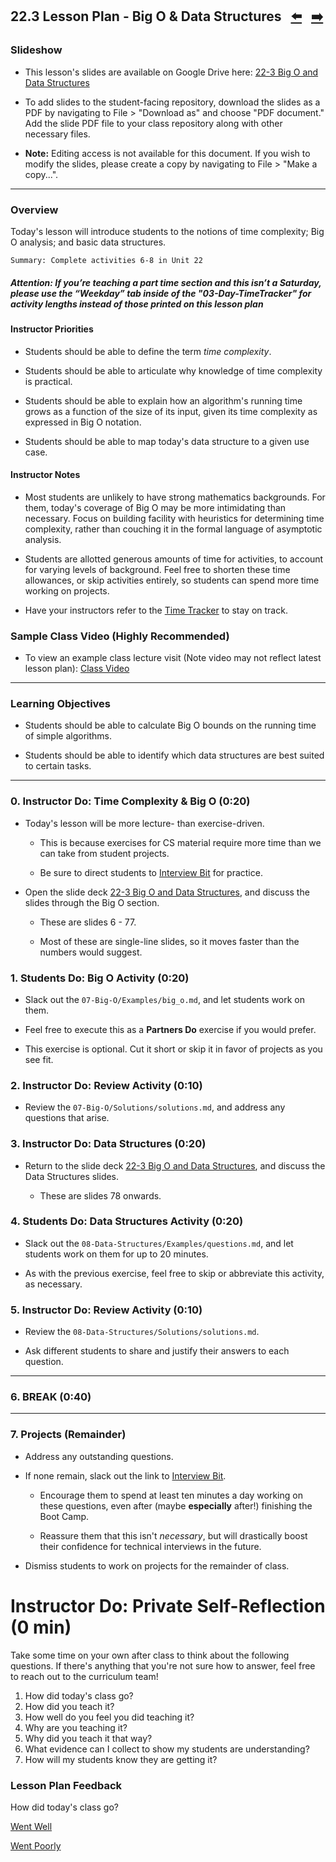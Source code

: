 ## 22.3 Lesson Plan - Big O & Data Structures <!--links--> &nbsp; [⬅️](../02-Day/02-Day-LessonPlan.md) &nbsp; [➡️](../../23-Week/01-Day/01-Day-LessonPlan.md)

### Slideshow

* This lesson's slides are available on Google Drive here: [22-3 Big O and Data Structures](https://docs.google.com/presentation/d/11kHSTXvu2_FCLQFmAkryYMMelvwcXBeWF7Hy3sFUmIM/edit?usp=sharing)

* To add slides to the student-facing repository, download the slides as a PDF by navigating to File > "Download as" and choose "PDF document." Add the slide PDF file to your class repository along with other necessary files.

* **Note:** Editing access is not available for this document. If you wish to modify the slides, please create a copy by navigating to File > "Make a copy...".

- - -

### Overview

Today's lesson will introduce students to the notions of time complexity; Big O analysis; and basic data structures.

`Summary: Complete activities 6-8 in Unit 22`

##### Attention: If you’re teaching a part time section and this isn’t a Saturday, please use the “Weekday” tab inside of the "03-Day-TimeTracker" for activity lengths instead of those printed on this lesson plan

#### Instructor Priorities

* Students should be able to define the term _time complexity_.

* Students should be able to articulate why knowledge of time complexity is practical.

* Students should be able to explain how an algorithm's running time grows as a function of the size of its input, given its time complexity as expressed in Big O notation.

* Students should be able to map today's data structure to a given use case.

#### Instructor Notes

* Most students are unlikely to have strong mathematics backgrounds. For them, today's coverage of Big O may be more intimidating than necessary. Focus on building facility with heuristics for determining time complexity, rather than couching it in the formal language of asymptotic analysis.

* Students are allotted generous amounts of time for activities, to account for varying levels of background. Feel free to shorten these time allowances, or skip activities entirely, so students can spend more time working on projects.

* Have your instructors refer to the [Time Tracker](https://drive.google.com/a/trilogyed.com/file/d/1JyhdFEub_ctbMxNUTt0dgP4ua2BrUcdW/view?usp=sharing) to stay on track.

### Sample Class Video (Highly Recommended)
* To view an example class lecture visit (Note video may not reflect latest lesson plan): [Class Video](https://codingbootcamp.hosted.panopto.com/Panopto/Pages/Viewer.aspx?id=197b3ec9-b049-4076-a031-c1e3e8dbc0fc)

- - -

### Learning Objectives

* Students should be able to calculate Big O bounds on the running time of simple algorithms.

* Students should be able to identify which data structures are best suited to certain tasks.

- - -

### 0. Instructor Do: Time Complexity & Big O (0:20)

* Today's lesson will be more lecture- than exercise-driven.

  * This is because exercises for CS material require more time than we can take from student projects.

  * Be sure to direct students to [Interview Bit](https://www.interviewbit.com/) for practice.

* Open the slide deck [22-3 Big O and Data Structures](https://docs.google.com/presentation/d/11kHSTXvu2_FCLQFmAkryYMMelvwcXBeWF7Hy3sFUmIM/edit?usp=sharing), and discuss the slides through the Big O section.

  * These are slides 6 - 77.

  * Most of these are single-line slides, so it moves faster than the numbers would suggest.

### 1. Students Do: Big O Activity (0:20)

* Slack out the `07-Big-O/Examples/big_o.md`, and let students work on them.

* Feel free to execute this as a **Partners Do** exercise if you would prefer.

* This exercise is optional. Cut it short or skip it in favor of projects as you see fit.

### 2. Instructor Do: Review Activity (0:10)

* Review the `07-Big-O/Solutions/solutions.md`, and address any questions that arise.

### 3. Instructor Do: Data Structures (0:20)

* Return to the slide deck [22-3 Big O and Data Structures](https://docs.google.com/presentation/d/11kHSTXvu2_FCLQFmAkryYMMelvwcXBeWF7Hy3sFUmIM/edit?usp=sharing), and discuss the Data Structures slides.

  * These are slides 78 onwards.

### 4. Students Do: Data Structures Activity (0:20)

* Slack out the `08-Data-Structures/Examples/questions.md`, and let students work on them for up to 20 minutes.

* As with the previous exercise, feel free to skip or abbreviate this activity, as necessary.

### 5. Instructor Do: Review Activity (0:10)

* Review the `08-Data-Structures/Solutions/solutions.md`.

* Ask different students to share and justify their answers to each question.

- - -

### 6. BREAK (0:40)

- - -

### 7. Projects (Remainder)

* Address any outstanding questions.

* If none remain, slack out the link to [Interview Bit](http://www.interviewbit.com/).

  * Encourage them to spend at least ten minutes a day working on these questions, even after (maybe **especially** after!) finishing the Boot Camp.

  * Reassure them that this isn't _necessary_, but will drastically boost their confidence for technical interviews in the future.

* Dismiss students to work on projects for the remainder of class.

# Instructor Do: Private Self-Reflection (0 min)

Take some time on your own after class to think about the following questions. If there's anything that you're not sure how to answer, feel free to reach out to the curriculum team!

1. How did today's class go?
2. How did you teach it?
3. How well do you feel you did teaching it?
4. Why are you teaching it?
5. Why did you teach it that way?
6. What evidence can I collect to show my students are understanding?
7. How will my students know they are getting it?

### Lesson Plan Feedback

How did today's class go?

[Went Well](http://www.surveygizmo.com/s3/4325914/FS-Curriculum-Feedback?format=pt&sentiment=positive&lesson=22.03)

[Went Poorly](http://www.surveygizmo.com/s3/4325914/FS-Curriculum-Feedback?format=pt&sentiment=negative&lesson=22.03)
